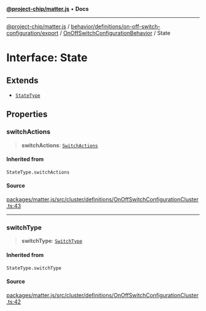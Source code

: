[**@project-chip/matter.js**](../../../../../../../README.md) • **Docs**

***

[@project-chip/matter.js](../../../../../../../modules.md) / [behavior/definitions/on-off-switch-configuration/export](../../../README.md) / [OnOffSwitchConfigurationBehavior](../README.md) / State

# Interface: State

## Extends

- [`StateType`](../../../-internal-/README.md#statetype)

## Properties

### switchActions

> **switchActions**: [`SwitchActions`](../../../../../../../cluster/export/namespaces/OnOffSwitchConfiguration/enumerations/SwitchActions.md)

#### Inherited from

`StateType.switchActions`

#### Source

[packages/matter.js/src/cluster/definitions/OnOffSwitchConfigurationCluster.ts:43](https://github.com/project-chip/matter.js/blob/7a8cbb56b87d4ccf34bec5a9a95ab40a1711324f/packages/matter.js/src/cluster/definitions/OnOffSwitchConfigurationCluster.ts#L43)

***

### switchType

> **switchType**: [`SwitchType`](../../../../../../../cluster/export/namespaces/OnOffSwitchConfiguration/enumerations/SwitchType.md)

#### Inherited from

`StateType.switchType`

#### Source

[packages/matter.js/src/cluster/definitions/OnOffSwitchConfigurationCluster.ts:42](https://github.com/project-chip/matter.js/blob/7a8cbb56b87d4ccf34bec5a9a95ab40a1711324f/packages/matter.js/src/cluster/definitions/OnOffSwitchConfigurationCluster.ts#L42)
